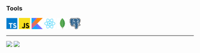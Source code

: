### Tools

<div>
  <img width="30px" src="./assets/typescript.svg">
  <img width="30px" src="./assets/javascript.svg">
  <img width="30px" src="./assets/kotlin.svg">
  <img width="30px" src="./assets/react.svg">
  <img width="30px" src="./assets/mongodb.svg">
  <img width="30px" src="./assets/postgresql.svg">
</div>

---

![](https://hit.yhype.me/github/profile?user_id=41450647)
![](https://komarev.com/ghpvc/?username=SerenModz21&style=plastic)
 
